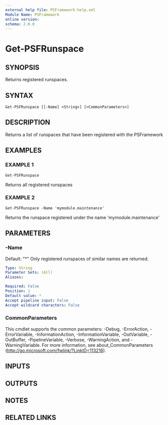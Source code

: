 ```yaml
---
external help file: PSFramework-help.xml
Module Name: PSFramework
online version:
schema: 2.0.0
---
```


# Get-PSFRunspace

## SYNOPSIS
Returns registered runspaces.

## SYNTAX

```
Get-PSFRunspace [[-Name] <String>] [<CommonParameters>]
```

## DESCRIPTION
Returns a list of runspaces that have been registered with the PSFramework

## EXAMPLES

### EXAMPLE 1
```
Get-PSFRunspace
```

Returns all registered runspaces

### EXAMPLE 2
```
Get-PSFRunspace -Name 'mymodule.maintenance'
```

Returns the runspace registered under the name 'mymodule.maintenance'

## PARAMETERS

### -Name
Default: "*"
Only registered runspaces of similar names are returned.

```yaml
Type: String
Parameter Sets: (All)
Aliases:

Required: False
Position: 1
Default value: *
Accept pipeline input: False
Accept wildcard characters: False
```

### CommonParameters
This cmdlet supports the common parameters: -Debug, -ErrorAction, -ErrorVariable, -InformationAction, -InformationVariable, -OutVariable, -OutBuffer, -PipelineVariable, -Verbose, -WarningAction, and -WarningVariable.
For more information, see about_CommonParameters (http://go.microsoft.com/fwlink/?LinkID=113216).

## INPUTS

## OUTPUTS

## NOTES

## RELATED LINKS
